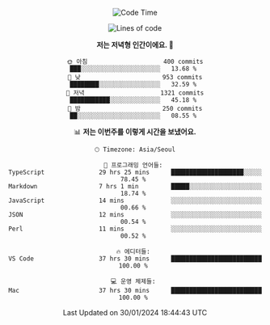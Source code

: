 <div align='center'>
 
<!--START_SECTION:waka-->
![Code Time](http://img.shields.io/badge/Code%20Time-3%2C338%20hrs%2056%20mins-blue)

![Lines of code](https://img.shields.io/badge/%EC%A0%80%EB%8A%94%20%EC%97%AC%ED%83%9C%EA%B9%8C%EC%A7%80%20-1.4%20million%20%EC%A4%84%EC%9D%98%20%EC%BD%94%EB%93%9C%EB%A5%BC%20%EC%9E%91%EC%84%B1%ED%96%88%EC%96%B4%EC%9A%94.-blue)

**저는 저녁형 인간이에요. 🦉** 

```text
🌞 아침                     400 commits         ███░░░░░░░░░░░░░░░░░░░░░░   13.68 % 
🌆 낮　                     953 commits         ████████░░░░░░░░░░░░░░░░░   32.59 % 
🌃 저녁                     1321 commits        ███████████░░░░░░░░░░░░░░   45.18 % 
🌙 밤　                     250 commits         ██░░░░░░░░░░░░░░░░░░░░░░░   08.55 % 
```


📊 **저는 이번주를 이렇게 시간을 보냈어요.** 

```text
🕑︎ Timezone: Asia/Seoul

💬 프로그래밍 언어들: 
TypeScript               29 hrs 25 mins      ████████████████████░░░░░   78.45 % 
Markdown                 7 hrs 1 min         █████░░░░░░░░░░░░░░░░░░░░   18.74 % 
JavaScript               14 mins             ░░░░░░░░░░░░░░░░░░░░░░░░░   00.66 % 
JSON                     12 mins             ░░░░░░░░░░░░░░░░░░░░░░░░░   00.54 % 
Perl                     11 mins             ░░░░░░░░░░░░░░░░░░░░░░░░░   00.52 % 

🔥 에디터들: 
VS Code                  37 hrs 30 mins      █████████████████████████   100.00 % 

💻 운영 체제들: 
Mac                      37 hrs 30 mins      █████████████████████████   100.00 % 
```


 Last Updated on 30/01/2024 18:44:43 UTC
<!--END_SECTION:waka-->
 </div>
<!---
Emewjin/Emewjin is a ✨ special ✨ repository because its `README.md` (this file) appears on your GitHub profile.
You can click the Preview link to take a look at your changes.
--->
